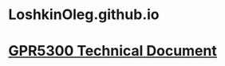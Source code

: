 # LoshkinOleg.github.io

# [GPR5300 Technical Document](https://loshkinoleg.github.io/gpr5300_technicaldocumentation)
